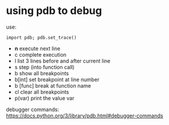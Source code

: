 # using pdb to debug


use:

`import pdb; pdb.set_trace()`

- **n** execute next line
- c complete execution
- l list 3 lines before and after current line
- s step (into function call)
- b show all breakpoints
- b[int]  set breakpoint at line number
- b [func] break at function name
- cl clear all breakpoints
- p(var) print the value var

debugger commands: https://docs.python.org/3/library/pdb.html#debugger-commands